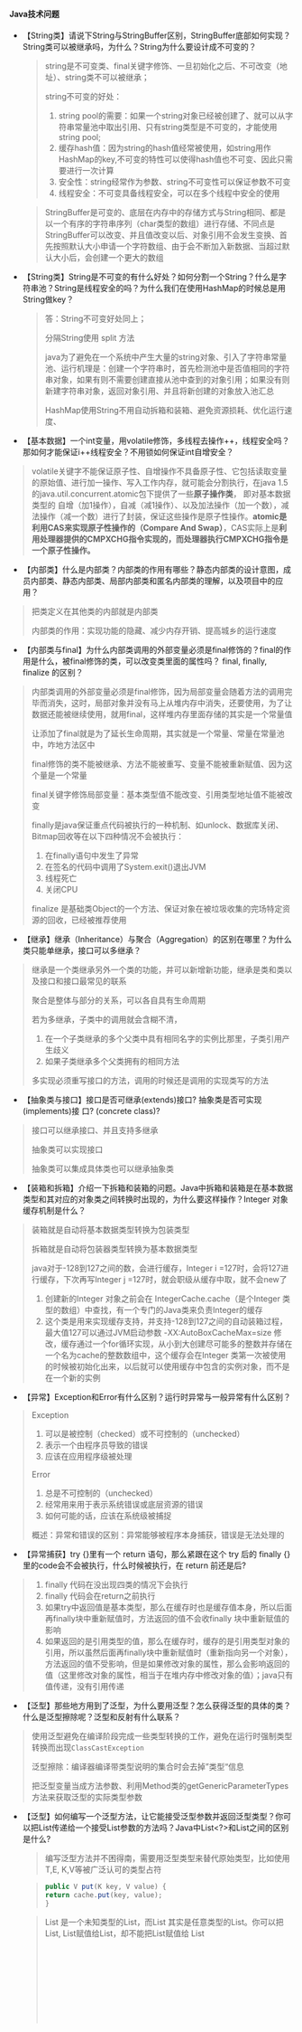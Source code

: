 #### Java技术问题

- 【String类】请说下String与StringBuffer区别，StringBuffer底部如何实现？String类可以被继承吗，为什么？String为什么要设计成不可变的？

  > string是不可变类、final关键字修饰、一旦初始化之后、不可改变（地址）、string类不可以被继承；
  >
  > string不可变的好处：
  >
  > 1. string pool的需要：如果一个string对象已经被创建了、就可以从字符串常量池中取出引用、只有string类型是不可变的，才能使用string pool;
  > 2. 缓存hash值：因为string的hash值经常被使用，如string用作HashMap的key,不可变的特性可以使得hash值也不可变、因此只需要进行一次计算
  > 3. 安全性：string经常作为参数、string不可变性可以保证参数不可变
  > 4. 线程安全：不可变具备线程安全，可以在多个线程中安全的使用

  > StringBuffer是可变的、底层在内存中的存储方式与String相同、都是以一个有序的字符串序列（char类型的数组）进行存储、不同点是StringBuffer可以改变、并且值改变以后、对象引用不会发生变换、首先按照默认大小申请一个字符数组、由于会不断加入新数据、当超过默认大小后，会创建一个更大的数组

- 【String类】String是不可变的有什么好处？如何分割一个String？什么是字符串池？String是线程安全的吗？为什么我们在使用HashMap的时候总是用String做key？

  > 答：String不可变好处同上；
  >
  > 分隔String使用 split 方法
  >
  > java为了避免在一个系统中产生大量的string对象、引入了字符串常量池、运行机理是：创建一个字符串时，首先检测池中是否值相同的字符串对象，如果有则不需要创建直接从池中查到的对象引用；如果没有则新建字符串对象，返回对象引用、并且将新创建的对象放入池汇总
  >
  > HashMap使用String不用自动拆箱和装箱、避免资源损耗、优化运行速度、

  

  

- 【基本数据】一个int变量，用volatile修饰，多线程去操作++，线程安全吗？那如何才能保证i++线程安全？不用锁如何保证int自增安全？

> volatile关键字不能保证原子性、自增操作不具备原子性、它包括读取变量的原始值、进行加一操作、写入工作内存，就可能会分割执行，在java 1.5的java.util.concurrent.atomic包下提供了一些**原子操作类**， 即对基本数据类型的 自增（加1操作），自减（减1操作）、以及加法操作（加一个数），减法操作（减一个数）进行了封装，保证这些操作是原子性操作。**atomic是利用CAS来实现原子性操作的（Compare And Swap）**，CAS实际上是**利用处理器提供的CMPXCHG指令实现的，而处理器执行CMPXCHG指令是一个原子性操作。**

- 【内部类】什么是内部类？内部类的作用有哪些？静态内部类的设计意图，成员内部类、静态内部类、局部内部类和匿名内部类的理解，以及项目中的应用？

> 把类定义在其他类的内部就是内部类
>
> 内部类的作用：实现功能的隐藏、减少内存开销、提高城乡的运行速度
>
> 

- 【内部类与final】为什么内部类调用的外部变量必须是final修饰的？final的作用是什么，被final修饰的类，可以改变类里面的属性吗？ final, finally, finalize 的区别？

> 内部类调用的外部变量必须是final修饰，因为局部变量会随着方法的调用完毕而消失，这时，局部对象并没有马上从堆内存中消失，还要使用，为了让数据还能被继续使用，就用final，这样堆内存里面存储的其实是一个常量值
>
> 让添加了final就是为了延长生命周期，其实就是一个常量、常量在常量池中，咋地方法区中
>
> final修饰的类不能被继承、方法不能被重写、变量不能被重新赋值、因为这个量是一个常量
>
> final关键字修饰局部变量：基本类型值不能改变、引用类型地址值不能被改变
>
> finally是java保证重点代码被执行的一种机制、如unlock、数据库关闭、Bitmap回收等在以下四种情况不会被执行：
>
> 1. 在finally语句中发生了异常
> 2. 在签名的代码中调用了System.exit()退出JVM
> 3. 线程死亡
> 4. 关闭CPU
>
> finalize 是基础类Object的一个方法、保证对象在被垃圾收集的完场特定资源的回收，已经被推荐使用

- 【继承】继承（Inheritance）与聚合（Aggregation）的区别在哪里？为什么类只能单继承，接口可以多继承？

> 继承是一个类继承另外一个类的功能，并可以新增新功能，继承是类和类以及接口和接口最常见的联系
>
> 聚合是整体与部分的关系，可以各自具有生命周期
>
> 若为多继承，子类中的调用就会含糊不清，
>
> 1. 在一个子类继承的多个父类中具有相同名字的实例比那里，子类引用产生歧义
> 2. 如果子类继承多个父类拥有的相同方法
>
> 多实现必须重写接口的方法，调用的时候还是调用的实现类写的方法

- 【抽象类与接口】接口是否可继承(extends)接口? 抽象类是否可实现(implements)接 口? (concrete class)?

> 接口可以继承接口、并且支持多继承
>
> 抽象类可以实现接口
>
> 抽象类可以集成具体类也可以继承抽象类

- 【装箱和拆箱】介绍一下拆箱和装箱的问题。Java中拆箱和装箱是在基本数据类型和其对应的对象类之间转换时出现的，为什么要这样操作？Integer 对象缓存机制是什么？

> 装箱就是自动将基本数据类型转换为包装类型
>
> 拆箱就是自动将包装器类型转换为基本数据类型
>
> java对于-128到127之间的数，会进行缓存，Integer  i =127时，会将127进行缓存，下次再写Integer j =127时，就会职级从缓存中取，就不会new了 
>
> 1. 创建新的Integer 对象之前会在 IntegerCache.cache（是个Integer  类型的数组）中查找，有一个专门的Java类来负责Integer的缓存
> 2. 这个类是用来实现缓存支持，并支持-128到127之间的自动装箱过程，最大值127可以通过JVM启动参数  -XX:AutoBoxCacheMax=size 修改，缓存通过一个for循环实现，从小到大创建尽可能多的整数并存储在一个名为cache的整数数组中，这个缓存会在Integer 类第一次被使用的时候被初始化出来，以后就可以使用缓存中包含的实例对象，而不是在一个新的实例
>
> 

- 【异常】Exception和Error有什么区别？运行时异常与一般异常有什么区别？

> Exception
>
> 1. 可以是被控制（checked）或不可控制的（unchecked）
> 2. 表示一个由程序员导致的错误
> 3. 应该在应用程序级被处理
>
> Error
>
> 1. 总是不可控制的（unchecked）
> 2. 经常用来用于表示系统错误或底层资源的错误
> 3. 如何可能的话，应该在系统级被捕捉
>
> 概述：异常和错误的区别：异常能够被程序本身捕获，错误是无法处理的

- 【异常捕获】try {}里有一个 return 语句，那么紧跟在这个 try 后的 finally {}里的code会不会被执行，什么时候被执行，在 return 前还是后?

> 1. finally 代码在没出现四类的情况下会执行
> 2. finally 代码会在return之前执行
> 3. 如果try中返回值是基本类型，那么在缓存时也是缓存值本身，所以后面再finally块中重新赋值时，方法返回的值不会收finally 块中重新赋值的影响
> 4. 如果返回的是引用类型的值，那么在缓存时，缓存的是引用类型对象的引用，所以虽然后面再finally块中重新赋值时（重新指向另一个对象），方法返回的值不受影响，但是如果修改对象的属性，那么会影响返回的值（这里修改对象的属性，相当于在堆内存中修改对象的值）；java只有值传递，没有引用传递

- 【泛型】那些地方用到了泛型，为什么要用泛型？怎么获得泛型的具体的类？什么是泛型擦除呢？泛型和反射有什么联系？

> 使用泛型避免在编译阶段完成一些类型转换的工作，避免在运行时强制类型转换而出现`ClassCastException`
>
> 泛型擦除：编译器编译带类型说明的集合时会去掉”类型“信息
>
> 把泛型变量当成方法参数、利用Method类的getGenericParameterTypes方法来获取泛型的实际类型参数

- 【泛型】如何编写一个泛型方法，让它能接受泛型参数并返回泛型类型？你可以把List<String>传递给一个接受List<Object>参数的方法吗？Java中List<?>和List<Object>之间的区别是什么?

> 编写泛型方法并不困得南，需要用泛型类型来替代原始类型，比如使用T,E, K,V等被广泛认可的类型占符

> ```java
> public V put(K key, V value) {
> return cache.put(key, value);
> }
> ```

>  List<?> 是一个未知类型的List，而List<Object> 其实是任意类型的List。你可以把List<String>, List<Integer>赋值给List<?>，却不能把List<String>赋值给 List<Object>。  
>
> 因为乍看起来String是一种Object，所以 List<String>应当可以用在需要List<Object>的地方，但是事实并非如此。真这样做的话会导致编译错误。如 果你再深一步考虑，你会发现Java这样做是有意义的，因为List<Object>可以存储任何类型的对象包括String, Integer等等，而List<String>却只能用来存储Strings。
>
> List<Object> objectList;
>
> List<String> stringList;
>
> objectList = stringList; //compilation error incompatible types

- 【泛型与反射】通过反射获得泛型的实际类型参数？父类子类使用泛型，其中使用泛型需要注意什么问题？

> 通过ParameterizedType
>
> （1）List<? extends T>适用于读取数据，读取出来的数据全部用T类型接收。如果我们往此list中添加T类型不同的子类的话，各种子类无法相互转换，因此不能添加元素，但可接受初始赋值。
>
> （2）List<? super T>适用于添加元素，只能添加T类型或其子类类型。因为这些类型都能转换为？表示的类型（向上转型），因此我们可以对此list添加元素。只能用Object类型来接收获取到的元素，但是这些元素原本的类型会丢失，因此最好不要使用此泛型来获取元素。

- 【反射】如何防止反射序列化攻击单例？反射中有个暴力访问权限方法，这个方法怎么实现的？如何避免发射攻击？

> abstract、无法实例化、反射无能为力

- 【类加载机制】Person p = new Person()请写一下类的加载过程？在加载过程分别对Person类中的常量，变量，构造方法，成员方法做了什么处理？

> 1. new 用到了person.class 所以会先找到Person.class文件，并加载到内存中
> 2. 执行该类中的static代码块，如果有的话，给Person.class类进行初始化
> 3. 在堆内存中开辟空间分配内存地址
> 4. 咋对内存中建立对象的特有属性，并进行默认初始化
> 5. 对属性进行显示初始化
> 6. 对对象进行构造代码块进行初始化
> 7. 对对象进行与之对应的构造函数进行初始化
> 8. 将内存地址付给栈内存中的p变量

- 【多线程】多线程具有什么优点和缺点？为什么说开启大量的线程,会降低程序的性能，那么该如何做才能降低性能？

> 优点：
>
> 1. 将耗时较长的操作（网络请求、图片下载、音频下载、数据库访问等），放在子线程执行，可以防止主线程卡死；
> 2. 可以发挥多核处理的优势，提升cpu效率
>
> 缺点：
>
> 1. 每开辟一个子线程就消耗一定的资源
> 2. 会造成代码的阅读星变差
> 3. 如果出现多个线程同时访问一个资源，会出现资源争夺的情况

- 【锁机制】谈谈对Synchronized关键字，类锁，方法锁，重入锁的理解？对象锁和类锁是否会互相影响？

> Synchronized是一个java关键字，需要原子性、可见性、有序性三种特性的时候作为一种解决方案
>
> Synchronized修饰一个代码块，修饰一个方法、修饰一个静态方法、修饰一个类
>
> 类锁和对象锁不同，synchronized修饰不加static的方法，锁是加载单个对象上，不同的对象没有竞争关系，修饰加了static方法，锁是加载类上，这个类所有的对象竞争一把锁。
>
> 重入锁支持一个线程对资源的重复加锁
>
> ```java
> 	synchronized (this) {
> 				System.out.println("第1次获取锁，这个锁是：" + this);
> 				int index = 1;
> 				while (true) {
> 					synchronized (this) {
> 						System.out.println("第" + (++index) + "次获取锁，这个锁是：" + this);
> 					}
> 					if (index == 10) {
> 						break;
> 					}
> 				}
> ```
> 

- 【反射】什么是反射机制？反射机制的优缺点？通过设置setAccessible(true)暴力访问权限有什么危害？

> 反射是为了能够动态加载一个类，动态的调用一个方法，动态的访问一个属性等动态要求而设计的，出发点就在于JVM会为每个类创建一个java.lang.Class类的实例，通过改队形可以获取这个类的信息，然后通过使用java.lang.reflect包下的API以达到各种动态需求。
>
> 反射机制是在运行状态中，对于任意一个类，都能够知道这个类的所有属性和方法，对于任意一个对象，都能够调用它的任意一个方法和属性，这种动态获取的信息以及动态调用对象的方法功能称为java语言的反射机制
>
> 优点：运行期类型的判断，动态类加载，动态代理使用反射
>
> 缺点：性能是一个问题，反射相当于一个系列解释操作，通过jvm要做的事情，性能比直接的java代码要慢很多

- 【同步锁】静态同步锁与普通同步锁的区别？具体有哪些使用场景……

> 静态同步锁锁住的是类实例
>
> 普通同步锁锁住的是对象自己



- 【面向对象】面向对象有哪些特征？继承，封装，多态，可以随意抽一个问细节？接口和抽象类有什么区别？

> 抽象类和接口的区别
>
> 1. 接口的方法默认是Public, 所有方法在接口中不能有实现（java8开始接口方法可以又默认实现）。抽象类可以有非抽象的方法
> 2. 接口中的实例变量默认是final类型的，而抽象类则不一定
> 3. 一个类实现接口要实现接口的所有方法，而抽象类不一定
> 4. 接口不能用new实现方法，但是可以声明，必须引用一个实现该接口的对象， 从设计层面讲，抽象是对类的抽象，是一种模板设计，接口是行为的抽象，是一种行为的规范

- 【并发】volatile这个关键字是怎么理解的？在并发环境中如何确保程序的可见性、顺序性和一致性？

> volatile保证可见性：
>
> 一旦一个共享变量（类的成员变量，类的静态成员变量）被volatile修饰，那么就具有了两层含义：
>
> 1. 保证了不同线程对这个变量进行操作的可见性，即一个线程修改了某个变量的值，这个新值对其他线程来说是立即可见的
> 2. 禁止指令重排序
>
> volatile不保证原子性：
>
> 自增操作不是原子操作，而且volatile无法保证对变量的任何操作都是原子性的，解决方法可以通过使用synchronized或者lock,保证原子性，也可以使用AtomiInteger
>
> volatile保证有序性
>
> volatile关键字禁止指令重排序有两层意思：
>
> 1. 当程序执行到volatile变量的读操作或者写操作时，在其签名的操作的更改肯定全都已经进行，且结果已经对后面的操作可见，在其后面的操作肯定还没有进行
> 2. 在进行质量优化时，不能将在堆volatile变量的读操作或者写操作的语句放在其后面执行，也不能把volatile变量后面的语句放到其签名执行

> 

- 【GC机制】垃圾回收机制的原理是什么？这一块主要是了解是否对java虚拟机有了解……

> JVM分配内存
>
> 识别哪些内存是垃圾需要回收
>
> 最后才是用什么方式回收
>
> 栈内存管理是顺序分配的，而且定长，不存在内存回收问题；而堆则是为java对象的实例随机分配内存，不定长度，所以存在内存分配和回收的问题
>
> 垃圾回收机制原理：
>
> 从程序的主要运行对象（如静态对象、寄存器、栈上指向对内存对象等）开始检查引用链，当遍历一遍后得到上述这些无法回收的对象和他们所引用的对象链，组成无法回收的对象集合，而其他孤立对象就作为垃圾回收
>
> GC为了能够正确释放对象，必须监控每一个对象的运行状态，包括对象的申请，引用，被引用，赋值等，GC都需要进行监控，监视对象状态是为了更加准确地、及时释放对象，而释放对象的根本原则就是该对象不再被引用
>
> 

- 【队列】队列有什么特征？队列底层是怎么实现的，为什么底层需要使用循环数组？

>   队列（queue）是一种基本的线性结构，其特点是先进先出（First In First Out, FIFO）。队列可以用数组或链表实现。当用数组实现时，为了提高空间利用率，数组要“循环使用”。如下图所示。
>
> ![img](https://img2018.cnblogs.com/blog/793003/201903/793003-20190309152842700-1916586858.png)
>
>    用循环数组的方式实现时，为了方便地判断队列是否为空或者满，可以采用以下方式：
>
>    1) 设队列最大容量为 max_size，那么要开一个长度为 max_size+1的数组。因为，队列为0, 1, ..., max_size 个元素共 max_size+1 种状态。
>
>    2) 如上图所示， 设 rear 为当前队列尾部元素在数组中的下标位置，front 为**当前队列头部元素的逻辑上前一个位置**的数组下标，存储队列元素的数组下标范围 0 ~ max_size，则：
>
> ​     初始时，front = rear = 0。
>
> ​     当有元素入队时，先判断是否满，不满则更新尾部位置 rear = (rear + 1) % (max_size + 1)，然后将新入队元素加到数组下标为 rear 处。
>
> ​     当有元素出队时，先判断是否空，不空则更新头部位置 front = (front + 1) % (max_size + 1)，然后该 front 位置元素为出队元素。
>
> ​     队列为满的条件是：(rear + 1) % (max_size + 1) == front。
>
> ​     队列为空的条件是：front == rear。

- 【Clone】如何实现对象克隆？深拷贝和浅拷贝区别？深拷贝和浅拷贝如何实现激活机制？

> 浅拷贝对于基本类型的变量而言是拷贝值，对引用数据类型拷贝对象本身，而不会拷贝引用
>
> 深拷贝对于基本数据类型而言拷贝的是值，对引用数据类型将会拷贝引用和对象
>
> 实现浅拷贝implements Cloneable即可实现super.clone()方法
>
> 实现深拷贝需要重写Cloneable方法，完全new一股新对象和引用
>
> 



#### 数据结构，数组，集合

- 【fail-fast】什么是Java集合的快速失败机制 “fail-fast”？这种情况会在什么场景下发生，具体分析一下？

> java集合的一种错误检测机制、当多个线程对集合进行结构上的改变操作时，可能会产生fail-fast机制
>
> 例如：两个线程1和2，线程1通过Iterator遍历集合A中的元素，某个时刻线程2修改了结合A的结构，这时候程序会抛出ConcurrentModificationException异常，从而产生fail-fast
>
> 

- 【HashMap】HashMap的实现机制，底层数据结构是什么？怎么样HashMap线程安全，HashMap和HashTable有什么区别？HashMap如果Hash冲突了怎么解决？

> HashMap在jdk1.8之前是数组加链表的形式
>
> 1.8之后是数组加链表加红黑树的形式，使用ConcurrentHashMap保证线程安全；
>
> HashMap和HashTable区别：
>
> HashMap运行传入空key和空值；
>
> HashTable是线程安全的
>
> HashMap遇到Hash冲突通过链表的形式存入，取时根据hash值相等之后通过equals方法比较key得出位置

- 【List集合】ArrayList，Vector和LinkList的区别，底层分别是怎么实现的，存储空间是如何扩容的？什么是加载因子？

> - LinkedList 同时实现了 List 接口和 Deque 接口，所以既可以将 LinkedList 当做一个有序容器，也可以将之看作一个队列（Queue），同时又可以看作一个栈（Stack）。虽然 LinkedList 和 ArrayList 一样都实现了 List 接口，但其底层是通过**双向链表**来实现的，所以 LinkedList 插入和删除元素的效率都要比 ArrayList 高，因此随机访问的效率也要比 ArrayList 低。
> - 简单总结一下
>   - 实现了List接口和Deque接口，是双端链表
>   - 支持高效的插入和删除操作
>   - 不是线程安全的
>
> ArrayList添加元素时如何扩容
>
> - 通过add方法添加元素，其操作是将指定的元素追加到此列表的末尾。[博客](https://github.com/yangchong211/YCBlogs)
> - 它的实现其实最核心的内容就是`ensureCapacityInternal`。这个函数其实就是**自动扩容机制的核心**。依次来看一下他的具体实现。
> - 当增加数据的时候，如果ArrayList的大小已经不满足需求时，那么就将数组变为原长度的1.5倍，之后的操作就是把老的数组拷到新的数组里面。例如，默认的数组大小是10，也就是说当我们`add`10个元素之后，再进行一次add时，就会发生自动扩容，数组长度由10变为了15具体情况如下所示。

> 门限值等于（负载因子）x（容量），如果构建 HashMap的时候没有指定它们，那么就是依据相应的默认常量值。



- 【HashSet】HashSet是如何保证数据不可重复的？HashSet和TreeSet有什么区别？TreeMap和TreeSet在排序时如何比较元素？Collections工具类中的sort()方法如何比较元素？

> TreeSet是根据二叉树实现的，也就是TreeMap，放入数据不能重复而且不能为null,可以重写compareTo方法来确定元素大小，从而进行升序排序

> HashSet是根据hashCode来决定存储位置的，是通过HashMap来实现的，所以对象必须实现hashCode方法，存储的数据无序不能重复，可以存储null，但是只能存一个
>
> HashSet添加元素时，HashSet会将该操作转换为向HashMap添加键值对，如果HashMap中包含key值与待插入元素相等的键值对（hashCode()方法返回值相等，通过equals()方法比较也返回true）,则待添加的键值对的value会覆盖原有数据，单key不会有所改变

- 【HashMap】为什么HashMap中String、Integer这样的包装类适合作为K？如果我想要让自己的Object作为K应该怎么办呢？
- 【ConcurrentHashMap】ConcurrentHashMap和Hashtable的区别？ConcurrentHashMap的具体实现知道吗？ConcurrentHashMap是如何实现分段锁？ConcurrentHashMap 如何实现高效地线程安全？
- 【HashMap】HashMap 的 table的容量如何确定？loadFactor 是什么？ 该容量如何变化？这种变化会带来什么问题？
- 【数组】在java中，声明一个数组过程中，是如何分配内存的？如何实现数组逆置？如何权衡是使用无序的数组还是有序的数组？怎么判断数组是 null 还是为空？


#### 网络技术

- 【网络请求】常用的HTTP方法有哪些？post和get请求有什么区别？实际开发中涉及账号登录使用哪种请求？

> ![Image.png](http://upload-images.jianshu.io/upload_images/4432347-2d11d6fe54d62e5e.png?imageMogr2/auto-orient/strip%7CimageView2/2/w/1240)
>
> get和post区别：
>
> 1. get请求参数是直接放到url后面的，而post请求时放在请求体中
> 2. get请求参数拼接的url的长度会根据浏览器的不同实现有一定限制，而post请求参数长度没有限制
> 3. get请求方便测试，直接输入地址即可，而post请求不方便测试，需要借助代码或者工具进行发送

- 【HTTPS】讲讲 HTTPS 是怎么做加密的？讲讲非对称加密算法。哪些网站需要用到Https？
- 【HTTP】说一下 HTTP 协议请求头我们常用的 3 个字段？什么是长连接，无状态？Cookie，Session，Token有啥区别？

> Cookie是计算机存储在浏览器目录中的文本文件，当浏览器运行时，存储在RAM中发挥作用，用户从网站或者服务退出，Cookie可存储在用户本地硬盘上面
>
> Session是对于服务器来说的，客户端是没有Session一说的，Session是服务器在客户端连接时添加客户端连接标志的，最终会在服务器软件Tomcat转化一个临时Cookie发送给客户端，当客户端第一请求时服务器会检查是否携带了这个Session，如果没有则会添加Session，如果有就拿出这个Session
>
> token是用户身份验证方式，令牌，最简单的token组成uid，time，sign

- 【Http和Https】说一下http和HTTPS的区别？HTTPS工作原理是什么？HTTP通信机制需要经历那些步骤？TCP和UDP有什么区别？TCP的3次握手和四次挥手，说一下这个过程，第三次握手的作用是什么？


#### 数据算法

- 【二叉树】了解二叉树的遍历么？讲一讲他们。那个数据结构用到了二叉树？有什么可以优化的？


#### Android技术问题

##### 基础组件

- 【数据结构】SparseArray在HashMap上面的改进，大概是如何改进的，说一下原理？
- 【Activity组件】Activity启动模式有哪些？具体说一下使用场景，并绘制进出栈的图形？从非activity中开启activity为什么要添加flag，不添加会出现什么问题？
- 【Service】Service的生命周期与启动方法由什么区别？Service先start再bind如何关闭service，为什么bindService可以跟Activity生命周期联动？
- 【BroadcastReceive】广播有哪些注册方式？有什么区别？广播发送和接收原理是什么[binder如何运作的]？
- 【Fragment之懒加载】Fragment是如何做懒加载的？有那几个重要的方法？如何实现？fragment中为什么有时getActivity()会为null？Fragment试图为什么有的时候会重叠，怎么产生的，又如何解决？
- 【Token，Cookie】如何解决登陆过期问题？Token在开发中有什么作用，具体怎么实现的？Token和Cookie有什么区别？
- 【View绘制】LinerLayout跟RelativeLayout的绘制原理？RelativeLayout两次都测量什么……？
- 【View】requestLayout()、invalidate()与postInvalidate()有什么区别？
- 【SurfaceView】SurfaceView与View有何区别？SurfaceView为何不会造成卡顿？SurfaceView替换方案怎么做？
- 【滑动冲突】如何解决ScrollView和RecylerView相同方法的滑动冲突？滑动冲突解决的思想是什么？
- 【事件体系】事件传递流程是什么？主要有哪些方法，请说一下这些方法的作用……
- 【事件体系】事件传递流程和OnTouchListener的关系，那个先执行？事件分发中的onTouch 和onTouchEvent 有什么区别，又该如何使用？
- 【Handler机制】Looper从消息队列中取出消息后，如何传递给handler？消息队列MessageQuee底层怎么实现的？
- 【Handler机制】子线程中是否可以new一个handler对象？会出现什么问题，为什么？
- 【多线程】Android中为什么要使用多线程，说下多线程？Android线程有几种？分别说一下各自的作用？
- 【线程池】为什么说Android开启多个线程容易损耗性能？对线程池原理理解吗？使用线程池有哪些优势，具体结合案例说说……
- 【内存泄漏】常见的内存泄漏有哪些？又是如何解决这些内存泄漏的？并且针对常见的内存泄漏造成的原因是什么？
- 【ANR】ANR是怎么造成的？怎么去解决？用第三方bug管理平台会有日志吧，与异常崩溃日志有什么区别？
- 【图片加载框架】说一下你常用图片加载框架的缓存实现是怎么进行的[三级缓存机制]？LRUCache原理……
- 【动画机制】常见的动画有哪些？具体有哪些使用场景？Animation动画框架实现原理？动画可以改变相应的事件和位置吗？为什么？
- 【四种引用】说一下四中引用的区别和使用场景，什么情况下会导致应用内存空间不足？弱引用和软引用有什么区别？
- 【RecyclerView】说一下RecyclerView绘制步骤和复用机制，复用机制底层是用什么数据结构？还可以问问滑动冲突问题……
- 【OOM】OOM是什么？有哪些场景会造成OOM，如何解决？那么Oom是否可以try catch？为什么？
- 【多进程通信】常见的跨进程通信方式，AIDL的实现原理？bindler通信机制说一下
- 【Retrfit】注解如何获取，反射为何耗性能？了解动态注解吗，说一下Retrfit网络加载框架是如何进行动态注解的？
- 【设计模式】说说你对设计模式的理解，开发过程中主要用到了哪些设计模式？【这个问题回答一定要是自己熟悉的，面试官一般是追问】
- 【性能优化】常用的性能优化有哪些？如何进行布局优化，网路优化，内存泄漏优化等等？
- 【差异化】了解过差异化打包吗？怎么实现？实现中遇到什么困难，怎么解决的？
- 【多渠道打包】了解过多渠道打包吗？怎么去实现？
- 【状态吗】常用的相应状态码有哪些？比如404，500，301等是什么意思？
- 【加密和解密】什么是对称加密和非对称加密？常见的加密和解密使用场景有哪些？RSA是属于什么加密方式？
- 【弹窗】Android添加弹窗崩溃(WindowManager$BadTokenException: Unable to add window)是什么原因造成的？
- 【源码分析】Acitivity中的setContentView都做了些什么？
- 【网络白名单】如何避免被抓包【实际上就是比较host】
- 【序列化】intent传递的数据有哪些？为什么intent传递对象数据时，需要序列化？
- 【Kotlin】有了解过kotlin吗？谈一谈与java有什么使用上的区别？
- 【Android8.0】了解新的技术吗？请谈谈对8.0的了解，有应用到实际开发吗？
- 【综合】App开发中遇到什么很难的困难？怎么解决的，花了多长时间？

> 1. 子线程中解析Crash日志并发送导致Anr的解决方式 https://blog.csdn.net/dongyaqin/article/details/87980801 
>
> 2. App启动时候存在白屏或者黑屏问题；解决方法：安卓问题15.0.0.4
> 3. 加载大图导致内存溢出的问题

- 【架构问题(大神分水岭)】项目的架构方式是什么？MVC和MVP有什么区别？开发中如果一个类的逻辑比较复杂，网络请求比较多，如何优化？
- 【插件化(大神分水岭)】说一下对插件化的理解？接下来说说热修复原理，插件化是如何进行加载插件的？
- 【组件化(大神分水岭)】说一下组件化的作用，有什么好处，如何重构代码的？主要是了解思路？


##### 优化相关

- 【Bitmap优化】Bitmap 使用需要注意哪些问题？Bitmap.recycle() 会立即回收么？什么时候会回收？如果没有地方使用这个 Bitmap，为什么垃圾回收不会直接回收它？

##### 复杂控件相关

- 【RecyclerView】RecyclerView滑动卡顿，请分析原因，并提供解决方案。TraceView都能看到哪些成分？
- 【LayoutManager】LayoutManager的源码原理说一下？自定义LayoutManager是怎么实现的？


##### 开源库

- 【Retrofit的实现与原理】Retrofit的实现与原理？那么什么是动态代理，有何特点？
- 【Glide】使用过什么图片加载库？Glide 的源码设计哪里很微妙？它是如何做图片三级缓存的？

> Glide：
>
> - 多种图片格式的缓存，适用于更多的内容表现形式（如Gif、WebP、缩略图、Video）
> - 生命周期集成（根据Activity或者Fragment的生命周期管理图片加载请求）
> - 高效处理Bitmap（bitmap的复用和主动回收，减少系统回收压力）
> - 高效的缓存策略，灵活（Picasso只会缓存原始尺寸的图片，Glide缓存的是多种规格），加载速度快且内存开销小（默认Bitmap格式的不同，使得内存开销是Picasso的一半）
>
>  答案： https://mp.weixin.qq.com/s/jcZA15M_1rvLbaiOYx7-YQ 
>
> 
>
> 

- 【ButterKnife】ButterKnife 是怎么做到布局绑定的？注解的原理是什么？分析一下它如何实现findid？
- 【OkHttp】官方为什么会把 HttpClient 和 HttpUrlConnection 替换为 OkHttp 默认实现？它有什么好处？

>  HttpClient 是一个 Apache 三方框架，android5.0被废弃
>
>  HttpURLConnection ：android2.2之后存在bug
>
> okhttp是专注于提升网络连接效率的http客户端。
> 1、它能实现同一ip和端口的请求重用一个socket，这种方式能大大降低网络连接的时间，和每次请求都建立socket，再断开socket的方式相比，降低了服务器服务器的压力。
> 2、okhttp 对http和https都有良好的支持。
> 3、okhttp 不用担心android版本变换的困扰。
> 4、成熟的网络请求解决方案，比HttpURLConnection更好用。
> 4、缺点，okhttp请求网络切换回来是在线程里面的，不是在主线程，不能直接刷新UI，需要我们手动处理。封装比较麻烦。
>

#### 设计模式

- 【单利模式】手写常见的单例模式代码？synchronized修饰方法和修饰类有什么区别？请简述它们使用场景和利弊？如何避免单利被反射攻击？

```JAVA
private volatile static Instance mInstance = null;

private Instance(){}

public static getInstance(){
    if(mInstance == null){
        synchronized(Instance.class){
            if(mInstance == null){
                mInstance  = new Instance();
            }
        }
    }
    return mInstance;
}

```

> 使用枚举单例就可以避免被反射攻击

#### 最后

- 你这边还有什么需要问吗？或者说有什么问题想要了解？【这个一定要说】
- 面试须知：Java基础题3-5个问题，Android基础题8到10个，进阶问题2到5个左右。总时长20到30分钟
- 回去等消息，会把面试结果通知你。如果当时没有给消息，估计就没戏呢！

